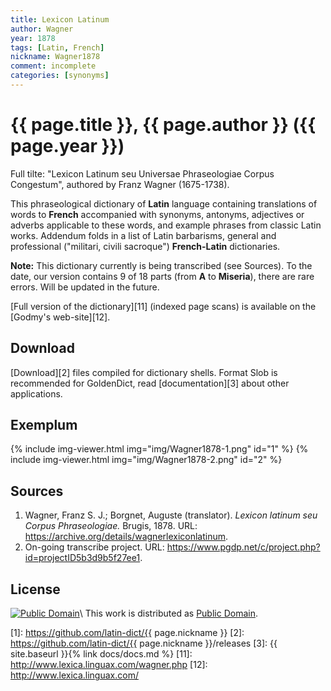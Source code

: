 ```yaml
---
title: Lexicon Latinum
author: Wagner
year: 1878
tags: [Latin, French]
nickname: Wagner1878
comment: incomplete
categories: [synonyms]
---
```

# {{ page.title }}, {{ page.author }} ({{ page.year }})

Full tilte: "Lexicon Latinum seu Universae Phraseologiae Corpus Congestum", authored by Franz Wagner (1675-1738).

This phraseological dictionary of **Latin** language containing translations of words to **French** accompanied with synonyms, antonyms, adjectives or adverbs applicable to these words, and example phrases from classic Latin works. Addendum folds in a list of Latin barbarisms, general and professional ("militari, civili sacroque") **French-Latin** dictionaries.

**Note:** This dictionary currently is being transcribed (see Sources). To the date, our version contains 9 of 18 parts (from **A** to **Miseria**), there are rare errors. Will be updated in the future.

[Full version of the dictionary][11] (indexed page scans) is available on the [Godmy's web-site][12].


## Download

[Download][2] files compiled for dictionary shells. Format Slob is recommended for GoldenDict, read [documentation][3] about other applications.


## Exemplum

{% include img-viewer.html img="img/Wagner1878-1.png" id="1" %}
{% include img-viewer.html img="img/Wagner1878-2.png" id="2" %}


## Sources

1. Wagner, Franz S. J.; Borgnet, Auguste (translator). _Lexicon latinum seu Corpus Phraseologiae._ Brugis, 1878. URL: <https://archive.org/details/wagnerlexiconlatinum>.
1. On-going transcribe project. URL: <https://www.pgdp.net/c/project.php?id=projectID5b3d9b5f27ee1>.


## License

[![Public Domain](https://licensebuttons.net/p/mark/1.0/88x31.png)](http://creativecommons.org/publicdomain/mark/1.0/)\\
This work is distributed as [Public Domain](http://creativecommons.org/publicdomain/mark/1.0/).


[1]: https://github.com/latin-dict/{{ page.nickname }}
[2]: https://github.com/latin-dict/{{ page.nickname }}/releases
[3]: {{ site.baseurl }}{% link docs/docs.md %}
[11]: http://www.lexica.linguax.com/wagner.php
[12]: http://www.lexica.linguax.com/


